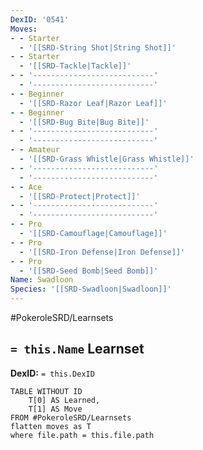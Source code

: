 ```yaml
---
DexID: '0541'
Moves:
- - Starter
  - '[[SRD-String Shot|String Shot]]'
- - Starter
  - '[[SRD-Tackle|Tackle]]'
- - '---------------------------'
  - '---------------------------'
- - Beginner
  - '[[SRD-Razor Leaf|Razor Leaf]]'
- - Beginner
  - '[[SRD-Bug Bite|Bug Bite]]'
- - '---------------------------'
  - '---------------------------'
- - Amateur
  - '[[SRD-Grass Whistle|Grass Whistle]]'
- - '---------------------------'
  - '---------------------------'
- - Ace
  - '[[SRD-Protect|Protect]]'
- - '---------------------------'
  - '---------------------------'
- - Pro
  - '[[SRD-Camouflage|Camouflage]]'
- - Pro
  - '[[SRD-Iron Defense|Iron Defense]]'
- - Pro
  - '[[SRD-Seed Bomb|Seed Bomb]]'
Name: Swadloon
Species: '[[SRD-Swadloon|Swadloon]]'
---
```


#PokeroleSRD/Learnsets

## `= this.Name` Learnset

**DexID:** `= this.DexID`

```dataview
TABLE WITHOUT ID
    T[0] AS Learned,
    T[1] AS Move
FROM #PokeroleSRD/Learnsets
flatten moves as T
where file.path = this.file.path
```

